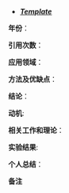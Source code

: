 + ***[Template]()***   

**年份**：  

**引用次数**： 

**应用领域**：  

**方法及优缺点**：

**结论**：

**动机**:  

**相关工作和理论**：  

**实验结果**:  

**个人总结**：  

**备注**  
